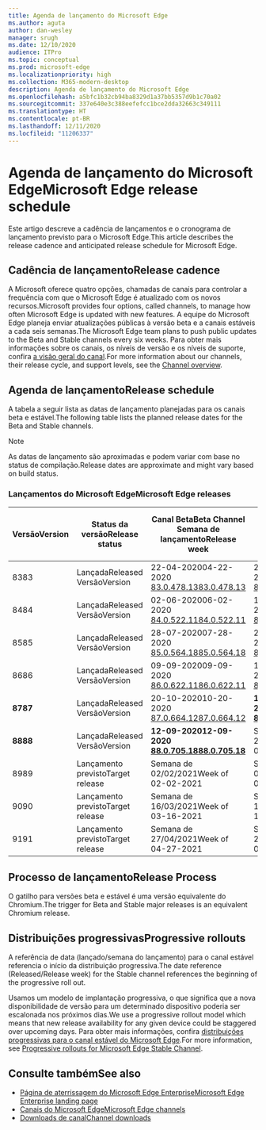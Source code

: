 ```yaml
---
title: Agenda de lançamento do Microsoft Edge
ms.author: aguta
author: dan-wesley
manager: srugh
ms.date: 12/10/2020
audience: ITPro
ms.topic: conceptual
ms.prod: microsoft-edge
ms.localizationpriority: high
ms.collection: M365-modern-desktop
description: Agenda de lançamento do Microsoft Edge
ms.openlocfilehash: a5bfc1b32cb94ba8329d1a37bb5357d9b1c70a02
ms.sourcegitcommit: 337e640e3c388eefefcc1bce2dda32663c349111
ms.translationtype: HT
ms.contentlocale: pt-BR
ms.lasthandoff: 12/11/2020
ms.locfileid: "11206337"
---
```

# <span data-ttu-id="71cc1-103">Agenda de lançamento do Microsoft Edge</span><span class="sxs-lookup"><span data-stu-id="71cc1-103">Microsoft Edge release schedule</span></span>

<span data-ttu-id="71cc1-104">Este artigo descreve a cadência de lançamentos e o cronograma de lançamento previsto para o Microsoft Edge.</span><span class="sxs-lookup"><span data-stu-id="71cc1-104">This article describes the release cadence and anticipated release schedule for Microsoft Edge.</span></span>

## <span data-ttu-id="71cc1-105">Cadência de lançamento</span><span class="sxs-lookup"><span data-stu-id="71cc1-105">Release cadence</span></span>

<span data-ttu-id="71cc1-106">A Microsoft oferece quatro opções, chamadas de canais para controlar a frequência com que o Microsoft Edge é atualizado com os novos recursos.</span><span class="sxs-lookup"><span data-stu-id="71cc1-106">Microsoft provides four options, called channels, to manage how often Microsoft Edge is updated with new features.</span></span> <span data-ttu-id="71cc1-107">A equipe do Microsoft Edge planeja enviar atualizações públicas à versão beta e a canais estáveis a cada seis semanas.</span><span class="sxs-lookup"><span data-stu-id="71cc1-107">The Microsoft Edge team plans to push public updates to the Beta and Stable channels every six weeks.</span></span> <span data-ttu-id="71cc1-108">Para obter mais informações sobre os canais, os níveis de versão e os níveis de suporte, confira [a visão geral do canal](https://docs.microsoft.com/DeployEdge/microsoft-edge-channels#channel-overview).</span><span class="sxs-lookup"><span data-stu-id="71cc1-108">For more information about our channels, their release cycle, and support levels, see the [Channel overview](https://docs.microsoft.com/DeployEdge/microsoft-edge-channels#channel-overview).</span></span>

## <span data-ttu-id="71cc1-109">Agenda de lançamento</span><span class="sxs-lookup"><span data-stu-id="71cc1-109">Release schedule</span></span>

<span data-ttu-id="71cc1-110">A tabela a seguir lista as datas de lançamento planejadas para os canais beta e estável.</span><span class="sxs-lookup"><span data-stu-id="71cc1-110">The following table lists the planned release dates for the Beta and Stable channels.</span></span>

> [!NOTE]
> <span data-ttu-id="71cc1-111">As datas de lançamento são aproximadas e podem variar com base no status de compilação.</span><span class="sxs-lookup"><span data-stu-id="71cc1-111">Release dates are approximate and might vary based on build status.</span></span>

### <span data-ttu-id="71cc1-112">Lançamentos do Microsoft Edge</span><span class="sxs-lookup"><span data-stu-id="71cc1-112">Microsoft Edge releases</span></span>

| <span data-ttu-id="71cc1-113">Versão</span><span class="sxs-lookup"><span data-stu-id="71cc1-113">Version</span></span> | <span data-ttu-id="71cc1-114">Status da versão</span><span class="sxs-lookup"><span data-stu-id="71cc1-114">Release status</span></span> | <span data-ttu-id="71cc1-115">Canal Beta</span><span class="sxs-lookup"><span data-stu-id="71cc1-115">Beta Channel</span></span><br><span data-ttu-id="71cc1-116">Semana de lançamento</span><span class="sxs-lookup"><span data-stu-id="71cc1-116">Release week</span></span> | <span data-ttu-id="71cc1-117">Canal Estável</span><span class="sxs-lookup"><span data-stu-id="71cc1-117">Stable Channel</span></span><br><span data-ttu-id="71cc1-118">Semana de lançamento</span><span class="sxs-lookup"><span data-stu-id="71cc1-118">Release week</span></span> |
|---------|-----|------|--------|
| <span data-ttu-id="71cc1-119">83</span><span class="sxs-lookup"><span data-stu-id="71cc1-119">83</span></span> | <span data-ttu-id="71cc1-120">Lançada</span><span class="sxs-lookup"><span data-stu-id="71cc1-120">Released</span></span><br><span data-ttu-id="71cc1-121">Versão</span><span class="sxs-lookup"><span data-stu-id="71cc1-121">Version</span></span> | <span data-ttu-id="71cc1-122">22-04-2020</span><span class="sxs-lookup"><span data-stu-id="71cc1-122">04-22-2020</span></span><br>[<span data-ttu-id="71cc1-123">83.0.478.13</span><span class="sxs-lookup"><span data-stu-id="71cc1-123">83.0.478.13</span></span>](https://docs.microsoft.com/DeployEdge/microsoft-edge-relnote-beta-channel#version-83047813-april-22) | <span data-ttu-id="71cc1-124">21-05-2020</span><span class="sxs-lookup"><span data-stu-id="71cc1-124">05-21-2020</span></span><br> [<span data-ttu-id="71cc1-125">83.0.478.37</span><span class="sxs-lookup"><span data-stu-id="71cc1-125">83.0.478.37</span></span>](https://docs.microsoft.com/DeployEdge/microsoft-edge-relnote-stable-channel#version-83047837-may-21) |
| <span data-ttu-id="71cc1-126">84</span><span class="sxs-lookup"><span data-stu-id="71cc1-126">84</span></span> | <span data-ttu-id="71cc1-127">Lançada</span><span class="sxs-lookup"><span data-stu-id="71cc1-127">Released</span></span><br><span data-ttu-id="71cc1-128">Versão</span><span class="sxs-lookup"><span data-stu-id="71cc1-128">Version</span></span> | <span data-ttu-id="71cc1-129">02-06-2020</span><span class="sxs-lookup"><span data-stu-id="71cc1-129">06-02-2020</span></span><br>[<span data-ttu-id="71cc1-130">84.0.522.11</span><span class="sxs-lookup"><span data-stu-id="71cc1-130">84.0.522.11</span></span>](https://docs.microsoft.com/DeployEdge/microsoft-edge-relnote-beta-channel#version-84052211-june-2) | <span data-ttu-id="71cc1-131">16-07-2020</span><span class="sxs-lookup"><span data-stu-id="71cc1-131">07-16-2020</span></span><br> [<span data-ttu-id="71cc1-132">84.0.522.40</span><span class="sxs-lookup"><span data-stu-id="71cc1-132">84.0.522.40</span></span>](https://docs.microsoft.com/DeployEdge/microsoft-edge-relnote-stable-channel#version-84052240-july-16) |
| <span data-ttu-id="71cc1-133">85</span><span class="sxs-lookup"><span data-stu-id="71cc1-133">85</span></span> | <span data-ttu-id="71cc1-134">Lançada</span><span class="sxs-lookup"><span data-stu-id="71cc1-134">Released</span></span><br><span data-ttu-id="71cc1-135">Versão</span><span class="sxs-lookup"><span data-stu-id="71cc1-135">Version</span></span> | <span data-ttu-id="71cc1-136">28-07-2020</span><span class="sxs-lookup"><span data-stu-id="71cc1-136">07-28-2020</span></span><br>[<span data-ttu-id="71cc1-137">85.0.564.18</span><span class="sxs-lookup"><span data-stu-id="71cc1-137">85.0.564.18</span></span>](https://docs.microsoft.com/DeployEdge/microsoft-edge-relnote-beta-channel#version-85056418-july-28)  | <span data-ttu-id="71cc1-138">27-08-2020</span><span class="sxs-lookup"><span data-stu-id="71cc1-138">08-27-2020</span></span><br>[<span data-ttu-id="71cc1-139">85.0.564.41</span><span class="sxs-lookup"><span data-stu-id="71cc1-139">85.0.564.41</span></span>](https://docs.microsoft.com/DeployEdge/microsoft-edge-relnote-stable-channel#version-85056441-august-27) |
| <span data-ttu-id="71cc1-140">86</span><span class="sxs-lookup"><span data-stu-id="71cc1-140">86</span></span> | <span data-ttu-id="71cc1-141">Lançada</span><span class="sxs-lookup"><span data-stu-id="71cc1-141">Released</span></span><br><span data-ttu-id="71cc1-142">Versão</span><span class="sxs-lookup"><span data-stu-id="71cc1-142">Version</span></span> | <span data-ttu-id="71cc1-143">09-09-2020</span><span class="sxs-lookup"><span data-stu-id="71cc1-143">09-09-2020</span></span><br>[<span data-ttu-id="71cc1-144">86.0.622.11</span><span class="sxs-lookup"><span data-stu-id="71cc1-144">86.0.622.11</span></span>](https://docs.microsoft.com/DeployEdge/microsoft-edge-relnote-beta-channel#version-86062211-september-9) | <span data-ttu-id="71cc1-145">10-09-2020</span><span class="sxs-lookup"><span data-stu-id="71cc1-145">10-09-2020</span></span><br>[<span data-ttu-id="71cc1-146">86.0.622.38</span><span class="sxs-lookup"><span data-stu-id="71cc1-146">86.0.622.38</span></span>](https://docs.microsoft.com/deployedge/microsoft-edge-relnote-stable-channel#version-86062238-october-9) |
| **<span data-ttu-id="71cc1-147">87</span><span class="sxs-lookup"><span data-stu-id="71cc1-147">87</span></span>** | <span data-ttu-id="71cc1-148">Lançada</span><span class="sxs-lookup"><span data-stu-id="71cc1-148">Released</span></span><br><span data-ttu-id="71cc1-149">Versão</span><span class="sxs-lookup"><span data-stu-id="71cc1-149">Version</span></span> | <span data-ttu-id="71cc1-150">20-10-2020</span><span class="sxs-lookup"><span data-stu-id="71cc1-150">10-20-2020</span></span><br>[<span data-ttu-id="71cc1-151">87.0.664.12</span><span class="sxs-lookup"><span data-stu-id="71cc1-151">87.0.664.12</span></span>](https://docs.microsoft.com/deployedge/microsoft-edge-relnote-beta-channel#version-87066412--october-20) | **<span data-ttu-id="71cc1-152">19-11-2020</span><span class="sxs-lookup"><span data-stu-id="71cc1-152">11-19-2020</span></span>**<br>**[<span data-ttu-id="71cc1-153">87.0.664.41</span><span class="sxs-lookup"><span data-stu-id="71cc1-153">87.0.664.41</span></span>](https://docs.microsoft.com/deployedge/microsoft-edge-relnote-stable-channel#version-87066441-november-19)** |
| **<span data-ttu-id="71cc1-154">88</span><span class="sxs-lookup"><span data-stu-id="71cc1-154">88</span></span>** | <span data-ttu-id="71cc1-155">Lançada</span><span class="sxs-lookup"><span data-stu-id="71cc1-155">Released</span></span><br><span data-ttu-id="71cc1-156">Versão</span><span class="sxs-lookup"><span data-stu-id="71cc1-156">Version</span></span> | **<span data-ttu-id="71cc1-157">12-09-2020</span><span class="sxs-lookup"><span data-stu-id="71cc1-157">12-09-2020</span></span>**<br>**[<span data-ttu-id="71cc1-158">88.0.705.18</span><span class="sxs-lookup"><span data-stu-id="71cc1-158">88.0.705.18</span></span>](https://docs.microsoft.com/deployedge/microsoft-edge-relnote-beta-channel#version-88070518-december-9)** | <span data-ttu-id="71cc1-159">Semana de 21/01/2021</span><span class="sxs-lookup"><span data-stu-id="71cc1-159">Week of 01-21-2021</span></span> |
| <span data-ttu-id="71cc1-160">89</span><span class="sxs-lookup"><span data-stu-id="71cc1-160">89</span></span> | <span data-ttu-id="71cc1-161">Lançamento previsto</span><span class="sxs-lookup"><span data-stu-id="71cc1-161">Target release</span></span> | <span data-ttu-id="71cc1-162">Semana de 02/02/2021</span><span class="sxs-lookup"><span data-stu-id="71cc1-162">Week of 02-02-2021</span></span> | <span data-ttu-id="71cc1-163">Semana de 03/04/2021</span><span class="sxs-lookup"><span data-stu-id="71cc1-163">Week of 03-04-2021</span></span> |
| <span data-ttu-id="71cc1-164">90</span><span class="sxs-lookup"><span data-stu-id="71cc1-164">90</span></span> | <span data-ttu-id="71cc1-165">Lançamento previsto</span><span class="sxs-lookup"><span data-stu-id="71cc1-165">Target release</span></span> | <span data-ttu-id="71cc1-166">Semana de 16/03/2021</span><span class="sxs-lookup"><span data-stu-id="71cc1-166">Week of 03-16-2021</span></span> | <span data-ttu-id="71cc1-167">Semana de 15/04/2021</span><span class="sxs-lookup"><span data-stu-id="71cc1-167">Week of 4-15-2021</span></span> |
| <span data-ttu-id="71cc1-168">91</span><span class="sxs-lookup"><span data-stu-id="71cc1-168">91</span></span> | <span data-ttu-id="71cc1-169">Lançamento previsto</span><span class="sxs-lookup"><span data-stu-id="71cc1-169">Target release</span></span> | <span data-ttu-id="71cc1-170">Semana de 27/04/2021</span><span class="sxs-lookup"><span data-stu-id="71cc1-170">Week of 04-27-2021</span></span> | <span data-ttu-id="71cc1-171">Semana de 27/05/2021</span><span class="sxs-lookup"><span data-stu-id="71cc1-171">Week of 05-27-2021</span></span> |

## <span data-ttu-id="71cc1-172">Processo de lançamento</span><span class="sxs-lookup"><span data-stu-id="71cc1-172">Release Process</span></span>

<span data-ttu-id="71cc1-173">O gatilho para versões beta e estável é uma versão equivalente do Chromium.</span><span class="sxs-lookup"><span data-stu-id="71cc1-173">The trigger for Beta and Stable major releases is an equivalent Chromium release.</span></span>

## <span data-ttu-id="71cc1-174">Distribuições progressivas</span><span class="sxs-lookup"><span data-stu-id="71cc1-174">Progressive rollouts</span></span>

<span data-ttu-id="71cc1-175">A referência de data (lançado/semana do lançamento) para o canal estável referencia o início da distribuição progressiva.</span><span class="sxs-lookup"><span data-stu-id="71cc1-175">The date reference (Released/Release week) for the Stable channel references the beginning of the progressive roll out.</span></span>

<span data-ttu-id="71cc1-176">Usamos um modelo de implantação progressiva, o que significa que a nova disponibilidade de versão para um determinado dispositivo poderia ser escalonada nos próximos dias.</span><span class="sxs-lookup"><span data-stu-id="71cc1-176">We use a progressive rollout model which means that new release availability for any given device could be staggered over upcoming days.</span></span> <span data-ttu-id="71cc1-177">Para obter mais informações, confira [distribuições progressivas para o canal estável do Microsoft Edge](microsoft-edge-update-progressive-rollout.md).</span><span class="sxs-lookup"><span data-stu-id="71cc1-177">For more information, see [Progressive rollouts for Microsoft Edge Stable Channel](microsoft-edge-update-progressive-rollout.md).</span></span>

## <span data-ttu-id="71cc1-178">Consulte também</span><span class="sxs-lookup"><span data-stu-id="71cc1-178">See also</span></span>

- [<span data-ttu-id="71cc1-179">Página de aterrissagem do Microsoft Edge Enterprise</span><span class="sxs-lookup"><span data-stu-id="71cc1-179">Microsoft Edge Enterprise landing page</span></span>](https://aka.ms/EdgeEnterprise)
- [<span data-ttu-id="71cc1-180">Canais do Microsoft Edge</span><span class="sxs-lookup"><span data-stu-id="71cc1-180">Microsoft Edge channels</span></span>](microsoft-edge-channels.md)
- [<span data-ttu-id="71cc1-181">Downloads de canal</span><span class="sxs-lookup"><span data-stu-id="71cc1-181">Channel downloads</span></span>](https://www.microsoft.com/edge/business/download)